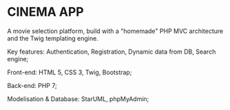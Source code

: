 # CINEMA APP

A movie selection platform, build with a "homemade" PHP MVC architecture and the Twig templating engine.

Key features: Authentication, Registration, Dynamic data from DB, Search engine;

Front-end: HTML 5, CSS 3, Twig, Bootstrap;

Back-end: PHP 7;

Modelisation & Database: StarUML, phpMyAdmin;
